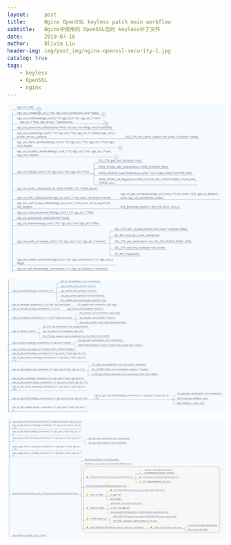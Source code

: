 ```yaml
---
layout:     post
title:      Nginx OpenSSL keyless patch main workflow
subtitle:   Nginx中使用的 OpenSSL包的 keyless补丁文件
date:       2019-07-16
author:     Olivia Liu
header-img: img/post_img/nginx-openssl-security-1.jpg
catalog: true
tags:
    - keyless
    - OpenSSL
    - nginx
---
```


![keylessPatch1](https://github.com/liunima1129/liunima1129.github.io/blob/master/img/post_img/keylessPatch1.PNG)

![keylessPatch2](https://github.com/liunima1129/liunima1129.github.io/blob/master/img/post_img/keylessPatch2.PNG)

![keylessPatch3](https://github.com/liunima1129/liunima1129.github.io/blob/master/img/post_img/keylessPatch3.PNG)
